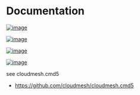 Documentation
=============


[![image](https://img.shields.io/travis/TankerHQ/cloudmesh-redis.svg?branch=main)](https://travis-ci.org/TankerHQ/cloudmesn-redis)

[![image](https://img.shields.io/pypi/pyversions/cloudmesh-redis.svg)](https://pypi.org/project/cloudmesh-redis)

[![image](https://img.shields.io/pypi/v/cloudmesh-redis.svg)](https://pypi.org/project/cloudmesh-redis/)

[![image](https://img.shields.io/github/license/TankerHQ/python-cloudmesh-redis.svg)](https://github.com/TankerHQ/python-cloudmesh-redis/blob/main/LICENSE)

see cloudmesh.cmd5

* https://github.com/cloudmesh/cloudmesh.cmd5
